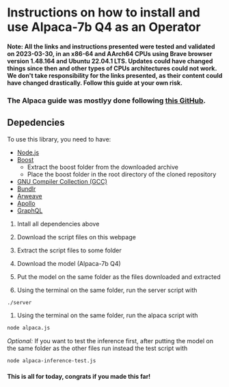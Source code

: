 # Instructions on how to install and use Alpaca-7b Q4 as an Operator

#### **Note:** All the links and instructions presented were tested and validated on 2023-03-30, in an x86-64 and AArch64 CPUs using Brave browser version 1.48.164 and Ubuntu 22.04.1 LTS. Updates could have changed things since then and other types of CPUs architectures could not work. We don't take responsibility for the links presented, as their content could have changed drastically. **Follow this guide at your own risk.**

### The Alpaca guide was mostlyy done following [this GitHub](https://github.com/Nuked88/alpaca.http).

## Depedencies
To use this library, you need to have:

* [Node.js](https://nodejs.org/en/download)
* [Boost](https://www.boost.org/users/history/version_1_81_0.html)
    * Extract the boost folder from the downloaded archive
    * Place the boost folder in the root directory of the cloned repository
* [GNU Compiler Collection (GCC)](https://linuxize.com/post/how-to-install-gcc-compiler-on-ubuntu-18-04/)
* [Bundlr](https://www.npmjs.com/package/@bundlr-network/client)
* [Arweave](https://www.npmjs.com/package/arweave)
* [Apollo](https://www.apollographql.com/tutorials/fullstack-quickstart/07-setting-up-apollo-client)
* [GraphQL](https://graphql.org/graphql-js/)


1. Intall all dependencies above

1. Download the script files on this webpage

1. Extract the script files to some folder

1. Download the model (Alpaca-7b Q4)

1. Put the model on the same folder as the files downloaded and extracted

1. Using the terminal on the same folder, run the server script with

```bash
./server
```

1. Using the terminal on the same folder, run the alpaca script with 
   
```bash
node alpaca.js
```

*Optional:* If you want to test the inference first, after putting the model on the same folder as the other files run instead the test script with

```bash
node alpaca-inference-test.js
```

#### This is all for today, congrats if you made this far!
